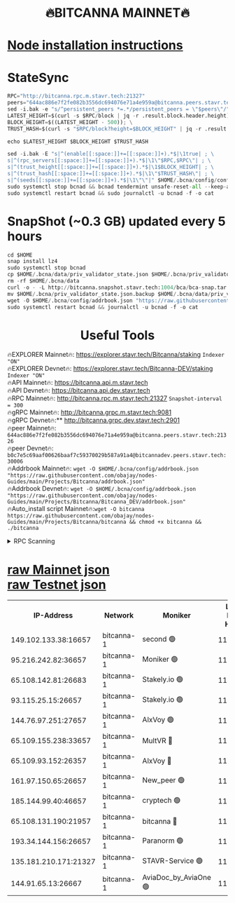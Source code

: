 <h1 align="center"> 🔥BITCANNA MAINNET🔥</h1>


[Node installation instructions](https://github.com/obajay/nodes-Guides/tree/main/Projects/Bitcanna)
=

# StateSync
```python
RPC="http://bitcanna.rpc.m.stavr.tech:21327"
peers="644ac886e7f2fe082b3556dc694076e71a4e959a@bitcanna.peers.stavr.tech:21326"
sed -i.bak -e "s/^persistent_peers *=.*/persistent_peers = \"$peers\"/" $HOME/.bcna/config/config.toml
LATEST_HEIGHT=$(curl -s $RPC/block | jq -r .result.block.header.height); \
BLOCK_HEIGHT=$((LATEST_HEIGHT - 500)); \
TRUST_HASH=$(curl -s "$RPC/block?height=$BLOCK_HEIGHT" | jq -r .result.block_id.hash)

echo $LATEST_HEIGHT $BLOCK_HEIGHT $TRUST_HASH

sed -i.bak -E "s|^(enable[[:space:]]+=[[:space:]]+).*$|\1true| ; \
s|^(rpc_servers[[:space:]]+=[[:space:]]+).*$|\1\"$RPC,$RPC\"| ; \
s|^(trust_height[[:space:]]+=[[:space:]]+).*$|\1$BLOCK_HEIGHT| ; \
s|^(trust_hash[[:space:]]+=[[:space:]]+).*$|\1\"$TRUST_HASH\"| ; \
s|^(seeds[[:space:]]+=[[:space:]]+).*$|\1\"\"|" $HOME/.bcna/config/config.toml
sudo systemctl stop bcnad && bcnad tendermint unsafe-reset-all --keep-addr-book
sudo systemctl restart bcnad && sudo journalctl -u bcnad -f -o cat
```
# SnapShot (~0.3 GB) updated every 5 hours
```python
cd $HOME
snap install lz4
sudo systemctl stop bcnad
cp $HOME/.bcna/data/priv_validator_state.json $HOME/.bcna/priv_validator_state.json.backup
rm -rf $HOME/.bcna/data
curl -o - -L http://bitcanna.snapshot.stavr.tech:1004/bca/bca-snap.tar.lz4 | lz4 -c -d - | tar -x -C $HOME/.bcna --strip-components 2
mv $HOME/.bcna/priv_validator_state.json.backup $HOME/.bcna/data/priv_validator_state.json
wget -O $HOME/.bcna/config/addrbook.json "https://raw.githubusercontent.com/obajay/nodes-Guides/main/Projects/Bitcanna/addrbook.json"
sudo systemctl restart bcnad && journalctl -u bcnad -f -o cat
```

 <h1 align="center"> Useful Tools</h1>

🔥EXPLORER Mainnet🔥:    https://explorer.stavr.tech/Bitcanna/staking          `Indexer "ON"` \
🔥EXPLORER Devnet🔥:     https://explorer.stavr.tech/Bitcanna-DEV/staking     `Indexer "ON"` \
🔥API Mainnet🔥:         https://bitcanna.api.m.stavr.tech \
🔥API Devnet🔥:          https://bitcanna.api.dev.stavr.tech \
🔥RPC Mainnet🔥:         http://bitcanna.rpc.m.stavr.tech:21327         `Snapshot-interval = 300` \
🔥gRPC Mainnet🔥:        http://bitcanna.grpc.m.stavr.tech:9081 \
🔥gRPC Devnet🔥:**       http://bitcanna.grpc.dev.stavr.tech:2901 \
🔥peer Mainnet🔥:        `644ac886e7f2fe082b3556dc694076e71a4e959a@bitcanna.peers.stavr.tech:21326` \
🔥peer Devnet🔥:         `b0c7e5c69aaf00626baaf7c59370029b587a91a4@bitcannadev.peers.stavr.tech:30006` \
🔥Addrbook Mainnet🔥:    ```wget -O $HOME/.bcna/config/addrbook.json "https://raw.githubusercontent.com/obajay/nodes-Guides/main/Projects/Bitcanna/addrbook.json"``` \
🔥Addrbook Devnet🔥:    ```wget -O $HOME/.bcna/config/addrbook.json "https://raw.githubusercontent.com/obajay/nodes-Guides/main/Projects/Bitcanna/Bitcanna_DEV/addrbook.json"``` \
🔥Auto_install script Mainnet🔥:```wget -O bitcanna https://raw.githubusercontent.com/obajay/nodes-Guides/main/Projects/Bitcanna/bitcanna && chmod +x bitcanna && ./bitcanna```



<details>
<summary>RPC Scanning</summary>

<h2 align="center"> We scan nodes in real time every 4 hours. And we provide the final result of RPC endpoints.
We cannot influence the operation of these nodes in any way. </h2>


```python
If Voting Power is higher than 0 --> then the Node is a validator of the network and may be subject to attack and be a potential threat to the chain.
```
```python
We marked such validators with a red symbol
```

</details>

[raw Mainnet json](https://rpc-check.bcam.stavr.tech/bcam/rpc-bcam-result.json) \
[raw Testnet json](https://github.com/obajay/StateSync-snapshots/tree/main/Projects/Bitcanna/Rpc-Check-Testnet)
=



<table><tr><th>IP-Address</th><th>Network</th><th>Moniker</th><th>Latest Block Height</th><th>Earliest Block Height</th><th>Catching Up</th><th>Tx Index</th><th>Voting Power</th><th>Scan Time</th></tr><tr><td>149.102.133.38:16657</td><td>bitcanna-1</td><td>second 🟢</td><td>11709193</td><td>1</td><td>False</td><td>on</td><td>0</td><td>2023-12-17T00:54:01.239688510UTC</td></tr><tr><td>95.216.242.82:36657</td><td>bitcanna-1</td><td>Moniker 🟢</td><td>11709185</td><td>5776907</td><td>False</td><td>on</td><td>0</td><td>2023-12-17T00:53:07.985783908UTC</td></tr><tr><td>65.108.142.81:26683</td><td>bitcanna-1</td><td>Stakely.io 🟢</td><td>11709188</td><td>6152001</td><td>False</td><td>on</td><td>0</td><td>2023-12-17T00:53:29.520557262UTC</td></tr><tr><td>93.115.25.15:26657</td><td>bitcanna-1</td><td>Stakely.io 🟢</td><td>11709187</td><td>6520001</td><td>False</td><td>on</td><td>0</td><td>2023-12-17T00:53:23.032946680UTC</td></tr><tr><td>144.76.97.251:27657</td><td>bitcanna-1</td><td>AlxVoy 🟢</td><td>11709192</td><td>8805201</td><td>False</td><td>on</td><td>0</td><td>2023-12-17T00:53:52.505824229UTC</td></tr><tr><td>65.109.155.238:33657</td><td>bitcanna-1</td><td>MultVR 🔴</td><td>11709189</td><td>9933415</td><td>False</td><td>on</td><td>349941</td><td>2023-12-17T00:53:36.429840623UTC</td></tr><tr><td>65.109.93.152:26357</td><td>bitcanna-1</td><td>AlxVoy 🔴</td><td>11709194</td><td>10824001</td><td>False</td><td>on</td><td>1391603</td><td>2023-12-17T00:54:01.863239686UTC</td></tr><tr><td>161.97.150.65:26657</td><td>bitcanna-1</td><td>New_peer 🟢</td><td>11709188</td><td>11334001</td><td>False</td><td>on</td><td>0</td><td>2023-12-17T00:53:29.799790932UTC</td></tr><tr><td>185.144.99.40:46657</td><td>bitcanna-1</td><td>cryptech 🟢</td><td>11709184</td><td>11528001</td><td>False</td><td>on</td><td>0</td><td>2023-12-17T00:53:05.600448807UTC</td></tr><tr><td>65.108.131.190:21957</td><td>bitcanna-1</td><td>bitcanna 🔴</td><td>11709190</td><td>11609190</td><td>False</td><td>on</td><td>408423</td><td>2023-12-17T00:53:43.032852594UTC</td></tr><tr><td>193.34.144.156:26657</td><td>bitcanna-1</td><td>Paranorm 🟢</td><td>11709190</td><td>11645501</td><td>False</td><td>on</td><td>0</td><td>2023-12-17T00:53:43.310446037UTC</td></tr><tr><td>135.181.210.171:21327</td><td>bitcanna-1</td><td>STAVR-Service 🟢</td><td>11709192</td><td>11707001</td><td>False</td><td>on</td><td>0</td><td>2023-12-17T00:53:52.263611121UTC</td></tr><tr><td>144.91.65.13:26667</td><td>bitcanna-1</td><td>AviaDoc_by_AviaOne 🟢</td><td>11709191</td><td>11708001</td><td>False</td><td>on</td><td>0</td><td>2023-12-17T00:53:47.830596274UTC</td></tr></table>
